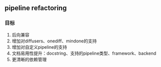 ## pipeline refactoring

### 目标
1. 后向兼容
2. 增加对diffusers、onediff、mindone的支持
3. 增加对自定义pipeline的支持
4. 文档易用性提升：docstring、支持的pipeline类型、framework、backend
5. 更清晰的依赖管理
